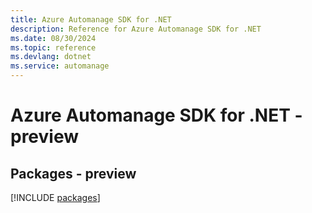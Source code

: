 ```yaml
---
title: Azure Automanage SDK for .NET
description: Reference for Azure Automanage SDK for .NET
ms.date: 08/30/2024
ms.topic: reference
ms.devlang: dotnet
ms.service: automanage
---
```

# Azure Automanage SDK for .NET - preview
## Packages - preview
[!INCLUDE [packages](automanage-index.md)]